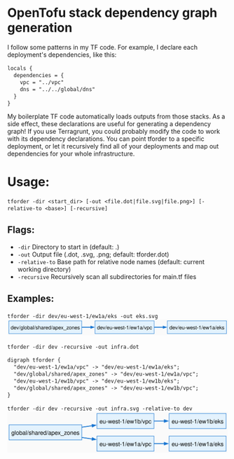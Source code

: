 # OpenTofu stack dependency graph generation
I follow some patterns in my TF code. For example, I declare each deployment's dependencies, like this:

```
locals {
  dependencies = {
    vpc = "../vpc"
    dns = "../../global/dns"
  }
}
```

My boilerplate TF code automatically loads outputs from those stacks. As a side effect, these declarations are useful for generating a dependency graph! If you use Terragrunt, you could probably modify the code to work with its dependency declarations. You can point tforder to a specific deployment, or let it recursively find all of your deployments and map out dependencies for your whole infrastructure.

# Usage:
```
tforder -dir <start_dir> [-out <file.dot|file.svg|file.png>] [-relative-to <base>] [-recursive]
```

## Flags:
*  `-dir`  Directory to start in (default: .)
*  `-out`  Output file (.dot, .svg, .png; default: tforder.dot)
*  `-relative-to`  Base path for relative node names (default: current working directory)
*  `-recursive`  Recursively scan all subdirectories for main.tf files

## Examples:
`tforder -dir dev/eu-west-1/ew1a/eks -out eks.svg`
![graph.svg](https://github.com/raffraffraff/tforder/blob/main/example/graph.svg?raw=true)

`tforder -dir dev -recursive -out infra.dot`
```
digraph tforder {
  "dev/eu-west-1/ew1a/vpc" -> "dev/eu-west-1/ew1a/eks";
  "dev/global/shared/apex_zones" -> "dev/eu-west-1/ew1a/vpc";
  "dev/eu-west-1/ew1b/vpc" -> "dev/eu-west-1/ew1b/eks";
  "dev/global/shared/apex_zones" -> "dev/eu-west-1/ew1b/vpc";
}
```

`tforder -dir dev -recursive -out infra.svg -relative-to dev`
![infra.svg](https://github.com/raffraffraff/tforder/blob/main/example/infra.svg?raw=true)
